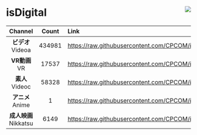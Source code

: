 # isDigital <img align="right" src="https://img.shields.io/github/last-commit/CPCOM/isDigital"/>  
  
| Channel | Count | Link |  
| :-----: | :---: | :--- |  
|**ビデオ**<br />Videoa | 434981 | https://raw.githubusercontent.com/CPCOM/isDigital/main/Videoa.txt |  
|**VR動画**<br />VR | 17537 | https://raw.githubusercontent.com/CPCOM/isDigital/main/VR.txt |  
|**素人**<br />Videoc | 58328 | https://raw.githubusercontent.com/CPCOM/isDigital/main/Videoc.txt |  
|**アニメ**<br />Anime | 1 | https://raw.githubusercontent.com/CPCOM/isDigital/main/Anime.txt |  
|**成人映画**<br />Nikkatsu | 6149 | https://raw.githubusercontent.com/CPCOM/isDigital/main/Nikkatsu.txt |  